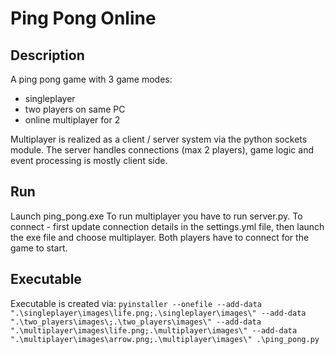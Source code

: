 # Ping Pong Online

## Description
A ping pong game with 3 game modes:
- singleplayer
- two players on same PC
- online multiplayer for 2

Multiplayer is realized as a client / server system via the python sockets module. The server handles connections (max 2
players), game logic and event processing is mostly client side.

## Run
Launch ping_pong.exe
To run multiplayer you have to run server.py. To connect - first update connection details in the settings.yml file,
then launch the exe file and choose multiplayer. Both players have to connect for the game to start.

## Executable
Executable is created via:
```pyinstaller --onefile --add-data ".\singleplayer\images\life.png;.\singleplayer\images\" --add-data ".\two_players\images\;.\two_players\images\" --add-data ".\multiplayer\images\life.png;.\multiplayer\images\" --add-data ".\multiplayer\images\arrow.png;.\multiplayer\images\" .\ping_pong.py```
